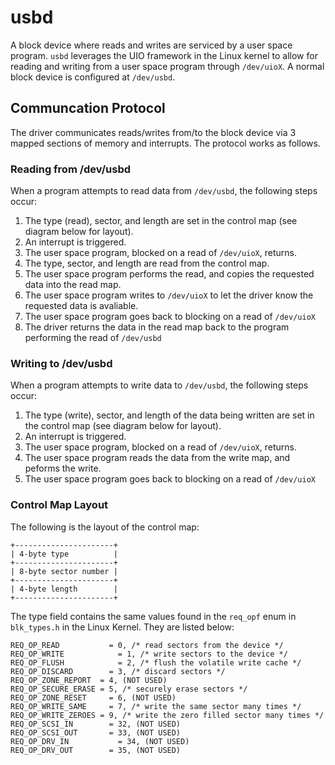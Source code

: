 # usbd
A block device where reads and writes are serviced by a user space program. `usbd` leverages the UIO framework in the Linux kernel to allow for reading and writing from a user space program through `/dev/uioX`. A normal block device is configured at `/dev/usbd`.

## Communcation Protocol
The driver communicates reads/writes from/to the block device via 3 mapped sections of memory and interrupts. The protocol works as follows.

### Reading from /dev/usbd
When a program attempts to read data from `/dev/usbd`, the following steps occur:

1. The type (read), sector, and length are set in the control map (see diagram below for layout).
1. An interrupt is triggered.
1. The user space program, blocked on a read of `/dev/uioX`, returns.
1. The type, sector, and length are read from the control map.
1. The user space program performs the read, and copies the requested data into the read map.
1. The user space program writes to `/dev/uioX` to let the driver know the requested data is avaliable.
1. The user space program goes back to blocking on a read of `/dev/uioX`
1. The driver returns the data in the read map back to the program performing the read of `/dev/usbd`

### Writing to /dev/usbd
When a program attempts to write data to `/dev/usbd`, the following steps occur:

1. The type (write), sector, and length of the data being written are set in the control map (see diagram below for layout).
1. An interrupt is triggered.
1. The user space program, blocked on a read of `/dev/uioX`, returns.
1. The user space program reads the data from the write map, and peforms the write.
1. The user space program goes back to blocking on a read of `/dev/uioX`

### Control Map Layout
The following is the layout of the control map:

```
+----------------------+
| 4-byte type          |
+----------------------+
| 8-byte sector number |
+----------------------+
| 4-byte length        |
+----------------------+
```

The type field contains the same values found in the `req_opf` enum in `blk_types.h` in the Linux Kernel. They are listed below:

```
REQ_OP_READ		      = 0, /* read sectors from the device */
REQ_OP_WRITE		    = 1, /* write sectors to the device */	
REQ_OP_FLUSH		    = 2, /* flush the volatile write cache */
REQ_OP_DISCARD		  = 3, /* discard sectors */
REQ_OP_ZONE_REPORT	= 4, (NOT USED)
REQ_OP_SECURE_ERASE	= 5, /* securely erase sectors */	
REQ_OP_ZONE_RESET	  = 6, (NOT USED)	
REQ_OP_WRITE_SAME	  = 7, /* write the same sector many times */
REQ_OP_WRITE_ZEROES	= 9, /* write the zero filled sector many times */
REQ_OP_SCSI_IN		  = 32, (NOT USED)
REQ_OP_SCSI_OUT		  = 33, (NOT USED)
REQ_OP_DRV_IN		    = 34, (NOT USED)
REQ_OP_DRV_OUT		  = 35, (NOT USED)
```

